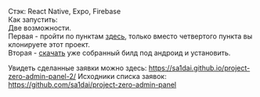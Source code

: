 Стэк: React Native, Expo, Firebase  
Как запустить:  
Две возможности.  
Первая - пройти по пунктам [здесь](https://expo.io/learn), только вместо четвертого пункта вы клонируете этот проект.  
Вторая - [скачать](https://exp-shell-app-assets.s3.us-west-1.amazonaws.com/android/%40maximboychenko/project-zero-38de39bfaedd47168abbd7249fff6d2f-signed.apk) уже собранный билд под андроид и установить.

Увидеть сделанные заявки можно здесь: https://sa1dai.github.io/project-zero-admin-panel-2/
Исходники списка заявок: https://github.com/sa1dai/project-zero-admin-panel  
